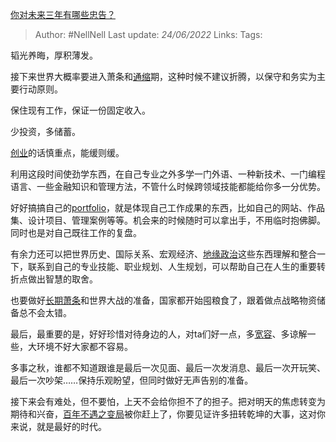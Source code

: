 [你对未来三年有哪些忠告？](https://www.zhihu.com/question/532746783/answer/2535137829)

>Author: #NellNell
>Last update: *24/06/2022*
>Links:
>Tags:

韬光养晦，厚积薄发。

接下来世界大概率要进入萧条和[通缩](https://www.zhihu.com/search?q=%E9%80%9A%E7%BC%A9&search_source=Entity&hybrid_search_source=Entity&hybrid_search_extra=%7B%22sourceType%22%3A%22answer%22%2C%22sourceId%22%3A2535137829%7D)期，这种时候不建议折腾，以保守和务实为主要行动原则。

保住现有工作，保证一份固定收入。

少投资，多储蓄。

[创业](https://www.zhihu.com/search?q=%E5%88%9B%E4%B8%9A&search_source=Entity&hybrid_search_source=Entity&hybrid_search_extra=%7B%22sourceType%22%3A%22answer%22%2C%22sourceId%22%3A2535137829%7D)的话慎重点，能缓则缓。

利用这段时间使劲学东西，在自己专业之外多学一门外语、一种新技术、一门编程语言、一些金融知识和管理方法，不管什么时候跨领域技能都能给你多一分优势。

好好搞搞自己的[portfolio](https://www.zhihu.com/search?q=portfolio&search_source=Entity&hybrid_search_source=Entity&hybrid_search_extra=%7B%22sourceType%22%3A%22answer%22%2C%22sourceId%22%3A2535137829%7D)，就是体现自己工作成果的东西，比如自己的网站、作品集、设计项目、管理案例等等。机会来的时候随时可以拿出手，不用临时抱佛脚。同时也是对自己既往工作的复盘。

有余力还可以把世界历史、国际关系、宏观经济、[地缘政治](https://www.zhihu.com/search?q=%E5%9C%B0%E7%BC%98%E6%94%BF%E6%B2%BB&search_source=Entity&hybrid_search_source=Entity&hybrid_search_extra=%7B%22sourceType%22%3A%22answer%22%2C%22sourceId%22%3A2535137829%7D)这些东西理解和整合一下，联系到自己的专业技能、职业规划、人生规划，可以帮助自己在人生的重要转折点做出智慧的取舍。

也要做好[长期萧条](https://www.zhihu.com/search?q=%E9%95%BF%E6%9C%9F%E8%90%A7%E6%9D%A1&search_source=Entity&hybrid_search_source=Entity&hybrid_search_extra=%7B%22sourceType%22%3A%22answer%22%2C%22sourceId%22%3A2535137829%7D)和世界大战的准备，国家都开始囤粮食了，跟着做点战略物资储备总不会太错。

最后，最重要的是，好好珍惜对待身边的人，对ta们好一点，多[宽容](https://www.zhihu.com/search?q=%E5%AE%BD%E5%AE%B9&search_source=Entity&hybrid_search_source=Entity&hybrid_search_extra=%7B%22sourceType%22%3A%22answer%22%2C%22sourceId%22%3A2535137829%7D)、多谅解一些，大环境不好大家都不容易。

多事之秋，谁都不知道跟谁是最后一次见面、最后一次发消息、最后一次开玩笑、最后一次吵架……保持乐观盼望，但同时做好无声告别的准备。

接下来会有难处，但不要怕，上天不会给你担不了的担子。把对明天的焦虑转变为期待和兴奋，[百年不遇之变局](https://www.zhihu.com/search?q=%E7%99%BE%E5%B9%B4%E4%B8%8D%E9%81%87%E4%B9%8B%E5%8F%98%E5%B1%80&search_source=Entity&hybrid_search_source=Entity&hybrid_search_extra=%7B%22sourceType%22%3A%22answer%22%2C%22sourceId%22%3A2535137829%7D)被你赶上了，你要见证许多扭转乾坤的大事，这对你来说，就是最好的时代。

